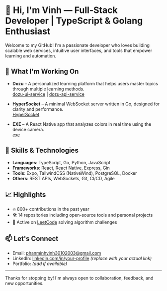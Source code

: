 # 👋 Hi, I'm Vinh — Full-Stack Developer | TypeScript & Golang Enthusiast

Welcome to my GitHub! I'm a passionate developer who loves building scalable web services, intuitive user interfaces, and tools that empower learning and automation.

## 🚀 What I'm Working On

- **Dozu** – A personalized learning platform that helps users master topics through multiple learning methods.  
  [dozu-ui-service](https://github.com/perinst/dozu-ui-service) | [dozu-api-service](https://github.com/perinst/dozu-api-service)

- **HyperSocket** – A minimal WebSocket server written in Go, designed for clarity and performance.  
  [HyperSocket](https://github.com/perinst/HyperSocket)

- **EXE** – A React Native app that analyzes colors in real time using the device camera.  
  [exe](https://github.com/perinst/exe)

## 🧠 Skills & Technologies

- **Languages**: TypeScript, Go, Python, JavaScript  
- **Frameworks**: React, React Native, Express, Gin  
- **Tools**: Expo, TailwindCSS (NativeWind), PostgreSQL, Docker  
- **Others**: REST APIs, WebSockets, Git, CI/CD, Agile

## 📈 Highlights

- 🔥 800+ contributions in the past year  
- 🛠️ 14 repositories including open-source tools and personal projects  
- 🧪 Active on [LeetCode](https://leetcode.com/u/pity3010/) solving algorithm challenges

## 📫 Let's Connect

- Email: phanminhvinh30102003@gmail.com  
- LinkedIn: [linkedin.com/in/your-profile](https://linkedin.com) *(replace with your actual link)*  
- Portfolio: *(add if available)*

---

Thanks for stopping by! I'm always open to collaboration, feedback, and new opportunities.


<!--
**perinst/perinst** is a ✨ _special_ ✨ repository because its `README.md` (this file) appears on your GitHub profile.

Here are some ideas to get you started:

- 🔭 I’m currently working on ...
- 🌱 I’m currently learning ...
- 👯 I’m looking to collaborate on ...
- 🤔 I’m looking for help with ...
- 💬 Ask me about ...
- 📫 How to reach me: ...
- 😄 Pronouns: ...
- ⚡ Fun fact: ...
-->
